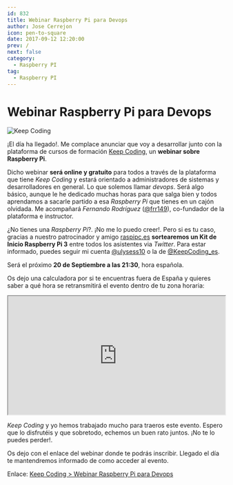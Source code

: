 ```yaml
---
id: 832
title: Webinar Raspberry Pi para Devops
author: Jose Cerrejon
icon: pen-to-square
date: 2017-09-12 12:20:00
prev: /
next: false
category:
  - Raspberry PI
tag:
  - Raspberry PI
---
```


# Webinar Raspberry Pi para Devops

![Keep Coding](/images/2017/09/RPi_20SEPT.png)

¡El día ha llegado!. Me complace anunciar que voy a desarrollar junto con la plataforma de cursos de formación [Keep Coding](https://keepcoding.io), un **webinar sobre Raspberry Pi**. 

Dicho webinar **será online y gratuíto** para todos a través de la plataforma que tiene *Keep Coding* y estará orientado a administradores de sistemas y desarrolladores en general. Lo que solemos llamar *devops*. Será algo básico, aunque le he dedicado muchas horas para que salga bien y todos aprendamos a sacarle partido a esa *Raspberry Pi* que tienes en un cajón olvidada. Me acompañará *Fernando Rodríguez* ([@frr149](https://twitter.com/frr149)), co-fundador de la plataforma e instructor.

¿No tienes una *Raspberry Pi*?. ¡No me lo puedo creer!. Pero si es tu caso, gracias a nuestro patrocinador y amigo [raspipc.es](http://www.raspipc.es/public/home/) **sortearemos un Kit de Inicio Raspberry Pi 3** entre todos los asistentes via *Twitter*. Para estar informado, puedes seguir mi cuenta [@ulysess10](https://twitter.com/ulysess10) o la de [@KeepCoding_es](https://twitter.com/KeepCoding_es).

Será el próximo **20 de Septiembre a las 21:30**, hora española.

Os dejo una calculadora por si te encuentras fuera de España y quieres saber a qué hora se retransmitirá el evento dentro de tu zona horaria:

<iframe src="http://es.calcuworld.com/conversores/conversor-de-husos-horarios/?iframe=1" width="100%" height="275"></iframe>

*Keep Coding* y yo hemos trabajado mucho para traeros este evento. Espero que lo disfrutéis y que sobretodo, echemos un buen rato juntos. ¡No te lo puedes perder!. 

Os dejo con el enlace del webinar donde te podrás inscribir. Llegado el día te mantendremos informado de como acceder al evento. 

Enlace: [Keep Coding > Webinar Raspberry Pi para Devops](https://plataforma.keepcoding.io/p/webinars-keepcoding/?product_id=225479&coupon_code=RASPBERRYPI&preview=logged_out&utm_content=buffer59c01&utm_medium=social&utm_source=twitter.com&utm_campaign=buffer)